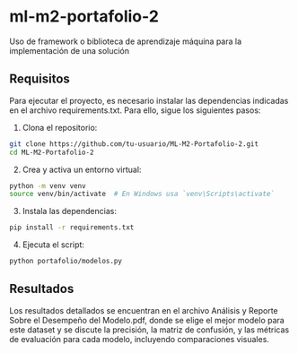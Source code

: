 # ml-m2-portafolio-2
Uso de framework o biblioteca de aprendizaje máquina para la implementación de una solución

## Requisitos
Para ejecutar el proyecto, es necesario instalar las dependencias indicadas en el archivo requirements.txt. Para ello, sigue los siguientes pasos:

1. Clona el repositorio:
```bash
git clone https://github.com/tu-usuario/ML-M2-Portafolio-2.git
cd ML-M2-Portafolio-2
```

2. Crea y activa un entorno virtual:
```bash
python -m venv venv
source venv/bin/activate  # En Windows usa `venv\Scripts\activate`
```

3. Instala las dependencias:
```bash
pip install -r requirements.txt
```

4. Ejecuta el script:
```bash
python portafolio/modelos.py
```

## Resultados
Los resultados detallados se encuentran en el archivo Análisis y Reporte Sobre el Desempeño del Modelo.pdf, donde se elige el mejor modelo para este dataset y se discute la precisión, la matriz de confusión, y las métricas de evaluación para cada modelo, incluyendo comparaciones visuales.